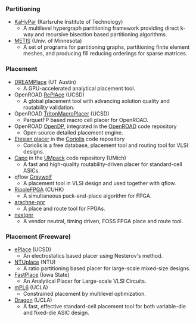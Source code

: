 ### Partitioning
- [KaHyPar](https://github.com/kahypar/kahypar) (Karlsruhe Institute of Technology)
  - A multilevel hypergraph partitioning framework providing direct k-way and recursive bisection based partitioning algorithms.
- [METIS](http://glaros.dtc.umn.edu/gkhome/views/metis) (Univ. of Minnesota)
  - A set of programs for partitioning graphs, partitioning finite element meshes, and producing fill reducing orderings for sparse matrices.

### Placement
 - [DREAMPlace](https://github.com/limbo018/DREAMPlace) (UT Austin)
   - A GPU-accelerated analytical placement tool.
 - OpenROAD [RePlAce](https://github.com/The-OpenROAD-Project/RePlAce) (UCSD)
   - A global placement tool with advancing solution quality and routability validation.
 - OpenROAD [TritonMacroPlacer](https://github.com/The-OpenROAD-Project/TritonMacroPlace) (UCSD)
   - ParquetFP based macro cell placer for OpenROAD.
 - OpenROAD [OpenDP](https://github.com/The-OpenROAD-Project/OpenROAD/tree/master/src/opendp), integrated in the [OpenROAD](https://github.com/The-OpenROAD-Project/OpenROAD) code repository
   - Open source detailed placement engine.
 - [Etesian placer](https://github.com/xobs/coriolis/tree/master/etesian/src) in the [Coriolis](http://openbelt.org.cn/wiki/flow/asic/#asic-flow) code repository
   - Coriolis is a free database, placement tool and routing tool for VLSI designs.
 - [Capo](http://vlsicad.eecs.umich.edu/BK/PDtools/Capo/) in the [UMpack](http://openbelt.org.cn/wiki/flow/asic/#asic-flow) code repository (UMich)
   - A fast and high-quality routability-driven placer for standard-cell ASICs.
 - qflow [Graywolf](https://github.com/rubund/graywolf)
   - A placement tool in VLSI design and used together with qflow.
 - [RippleFPGA](https://github.com/cuhk-eda/ripple-fpga) (CUHK)
   - A simultaneous pack-and-place algorithm for FPGA.
 - [arachne-pnr](https://github.com/YosysHQ/arachne-pnr)
   - A place and route tool for FPGAs.
 - [nextpnr](https://github.com/YosysHQ/nextpnr)
   - A vendor neutral, timing driven, FOSS FPGA place and route tool.

### Placement (Freeware)
 - [ePlace](http://vlsi-cuda.ucsd.edu/~ljw/ePlace/index.html) (UCSD)
   - An electrostatics based placer using Nesterov's method.
 - [NTUplace](http://eda.ee.ntu.edu.tw/w04/download/ntuplace.php) (NTU)
   - A ratio partitioning based placer for large-scale mixed-size designs.
 - [FastPlace](http://vlsicad.eecs.umich.edu/BK/Slots/cache/www.public.iastate.edu/~nataraj/FastPlace.html) (Iowa State)
   - An Analytical Placer for Large-scale VLSI Circuits.
 - [mPL6](http://cadlab.cs.ucla.edu/cpmo/) (UCLA)
   - Constrained placement by multilevel optimization.
 - [Dragon](http://vlsicad.eecs.umich.edu/BK/Slots/cache/er.cs.ucla.edu/Dragon/) (UCLA)
   - A fast, effective standard-cell placement tool for both variable-die and fixed-die ASIC design.
